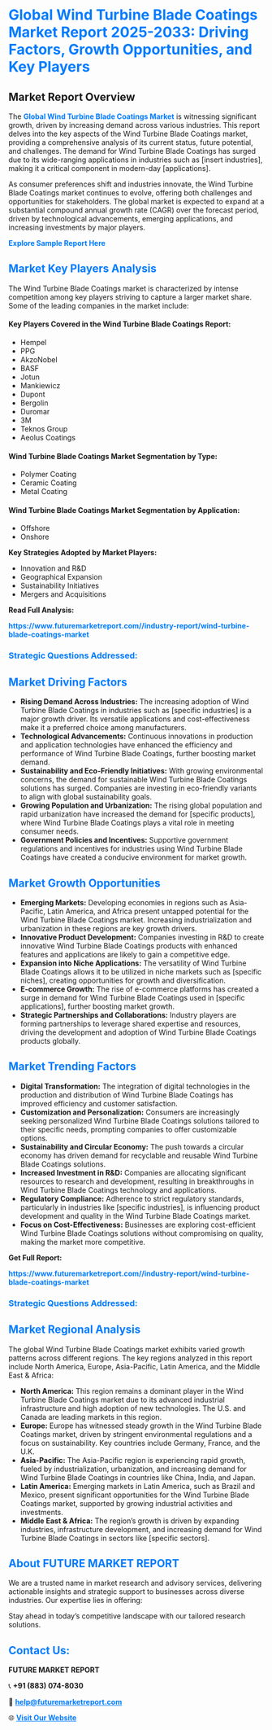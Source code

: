 <h1 style="color: #007BFF;">Global Wind Turbine Blade Coatings Market Report 2025-2033: Driving Factors, Growth Opportunities, and Key Players</h1>

<section id="overview">
<h2>Market Report Overview</h2>
<p>The <a href="https://www.futuremarketreport.com//industry-report/wind-turbine-blade-coatings-market" style="color: #007BFF; text-decoration: none;"><strong>Global Wind Turbine Blade Coatings Market</strong></a> is witnessing significant growth, driven by increasing demand across various industries. This report delves into the key aspects of the Wind Turbine Blade Coatings market, providing a comprehensive analysis of its current status, future potential, and challenges. The demand for Wind Turbine Blade Coatings has surged due to its wide-ranging applications in industries such as [insert industries], making it a critical component in modern-day [applications].</p>
<p>As consumer preferences shift and industries innovate, the Wind Turbine Blade Coatings market continues to evolve, offering both challenges and opportunities for stakeholders. The global market is expected to expand at a substantial compound annual growth rate (CAGR) over the forecast period, driven by technological advancements, emerging applications, and increasing investments by major players.</p>
</section>

<section id="overview">
<p><a href="https://www.futuremarketreport.com//request-sample/reportId=89285" style="color: #007BFF; text-decoration: none;"><strong>Explore Sample Report Here</strong></a></p>
</section>

<section id="key-players">
<h2 style="color: #007BFF;">Market Key Players Analysis</h2>
<p>The Wind Turbine Blade Coatings market is characterized by intense competition among key players striving to capture a larger market share. Some of the leading companies in the market include:</p>
<h4>Key Players Covered in the Wind Turbine Blade Coatings Report:</h4>
<ul><li>Hempel</li><li>PPG</li><li>AkzoNobel</li><li>BASF</li><li>Jotun</li><li>Mankiewicz</li><li>Dupont</li><li>Bergolin</li><li>Duromar</li><li>3M</li><li>Teknos Group</li><li>Aeolus Coatings</li></ul>
<h4>Wind Turbine Blade Coatings Market Segmentation by Type:</h4>
<ul><li>Polymer Coating</li><li>Ceramic Coating</li><li>Metal Coating</li></ul>

<h4>Wind Turbine Blade Coatings Market Segmentation by Application:</h4>
<ul><li>Offshore</li><li>Onshore</li></ul>
<p><strong>Key Strategies Adopted by Market Players:</strong></p>
<ul>
<li>Innovation and R&D</li>
<li>Geographical Expansion</li>
<li>Sustainability Initiatives</li>
<li>Mergers and Acquisitions</li>
</ul>
</section>

<section>
<p><strong>Read Full Analysis: </strong></p><a href="https://www.futuremarketreport.com//industry-report/wind-turbine-blade-coatings-market" style="color: #007BFF; text-decoration: none;"><strong>https://www.futuremarketreport.com//industry-report/wind-turbine-blade-coatings-market</strong></a>
<h3 style="color: #007BFF;">Strategic Questions Addressed:</h3>
</section>

<section id="driving-factors">
<h2 style="color: #007BFF;">Market Driving Factors</h2>
<ul>
<li><strong>Rising Demand Across Industries:</strong> The increasing adoption of Wind Turbine Blade Coatings in industries such as [specific industries] is a major growth driver. Its versatile applications and cost-effectiveness make it a preferred choice among manufacturers.</li>
<li><strong>Technological Advancements:</strong> Continuous innovations in production and application technologies have enhanced the efficiency and performance of Wind Turbine Blade Coatings, further boosting market demand.</li>
<li><strong>Sustainability and Eco-Friendly Initiatives:</strong> With growing environmental concerns, the demand for sustainable Wind Turbine Blade Coatings solutions has surged. Companies are investing in eco-friendly variants to align with global sustainability goals.</li>
<li><strong>Growing Population and Urbanization:</strong> The rising global population and rapid urbanization have increased the demand for [specific products], where Wind Turbine Blade Coatings plays a vital role in meeting consumer needs.</li>
<li><strong>Government Policies and Incentives:</strong> Supportive government regulations and incentives for industries using Wind Turbine Blade Coatings have created a conducive environment for market growth.</li>
</ul>
</section>

<section id="growth-opportunities">
<h2 style="color: #007BFF;">Market Growth Opportunities</h2>
<ul>
<li><strong>Emerging Markets:</strong> Developing economies in regions such as Asia-Pacific, Latin America, and Africa present untapped potential for the Wind Turbine Blade Coatings market. Increasing industrialization and urbanization in these regions are key growth drivers.</li>
<li><strong>Innovative Product Development:</strong> Companies investing in R&D to create innovative Wind Turbine Blade Coatings products with enhanced features and applications are likely to gain a competitive edge.</li>
<li><strong>Expansion into Niche Applications:</strong> The versatility of Wind Turbine Blade Coatings allows it to be utilized in niche markets such as [specific niches], creating opportunities for growth and diversification.</li>
<li><strong>E-commerce Growth:</strong> The rise of e-commerce platforms has created a surge in demand for Wind Turbine Blade Coatings used in [specific applications], further boosting market growth.</li>
<li><strong>Strategic Partnerships and Collaborations:</strong> Industry players are forming partnerships to leverage shared expertise and resources, driving the development and adoption of Wind Turbine Blade Coatings products globally.</li>
</ul>
</section>

<section id="trending-factors">
<h2 style="color: #007BFF;">Market Trending Factors</h2>
<ul>
<li><strong>Digital Transformation:</strong> The integration of digital technologies in the production and distribution of Wind Turbine Blade Coatings has improved efficiency and customer satisfaction.</li>
<li><strong>Customization and Personalization:</strong> Consumers are increasingly seeking personalized Wind Turbine Blade Coatings solutions tailored to their specific needs, prompting companies to offer customizable options.</li>
<li><strong>Sustainability and Circular Economy:</strong> The push towards a circular economy has driven demand for recyclable and reusable Wind Turbine Blade Coatings solutions.</li>
<li><strong>Increased Investment in R&D:</strong> Companies are allocating significant resources to research and development, resulting in breakthroughs in Wind Turbine Blade Coatings technology and applications.</li>
<li><strong>Regulatory Compliance:</strong> Adherence to strict regulatory standards, particularly in industries like [specific industries], is influencing product development and quality in the Wind Turbine Blade Coatings market.</li>
<li><strong>Focus on Cost-Effectiveness:</strong> Businesses are exploring cost-efficient Wind Turbine Blade Coatings solutions without compromising on quality, making the market more competitive.</li>
</ul>
</section>

<section>
<p><strong>Get Full Report: </strong></p><a href="https://www.futuremarketreport.com//industry-report/wind-turbine-blade-coatings-market" style="color: #007BFF; text-decoration: none;"><strong>https://www.futuremarketreport.com//industry-report/wind-turbine-blade-coatings-market</strong></a>
<h3 style="color: #007BFF;">Strategic Questions Addressed:</h3>
</section>


<section id="regional-analysis">
<h2 style="color: #007BFF;">Market Regional Analysis</h2>
<p>The global Wind Turbine Blade Coatings market exhibits varied growth patterns across different regions. The key regions analyzed in this report include North America, Europe, Asia-Pacific, Latin America, and the Middle East & Africa:</p>
<ul>
<li><strong>North America:</strong> This region remains a dominant player in the Wind Turbine Blade Coatings market due to its advanced industrial infrastructure and high adoption of new technologies. The U.S. and Canada are leading markets in this region.</li>
<li><strong>Europe:</strong> Europe has witnessed steady growth in the Wind Turbine Blade Coatings market, driven by stringent environmental regulations and a focus on sustainability. Key countries include Germany, France, and the U.K.</li>
<li><strong>Asia-Pacific:</strong> The Asia-Pacific region is experiencing rapid growth, fueled by industrialization, urbanization, and increasing demand for Wind Turbine Blade Coatings in countries like China, India, and Japan.</li>
<li><strong>Latin America:</strong> Emerging markets in Latin America, such as Brazil and Mexico, present significant opportunities for the Wind Turbine Blade Coatings market, supported by growing industrial activities and investments.</li>
<li><strong>Middle East & Africa:</strong> The region’s growth is driven by expanding industries, infrastructure development, and increasing demand for Wind Turbine Blade Coatings in sectors like [specific sectors].</li>
</ul>
</section>

<footer>
<h2 style="color: #007BFF;">About FUTURE MARKET REPORT</h2>
<p>We are a trusted name in market research and advisory services, delivering actionable insights and strategic support to businesses across diverse industries. Our expertise lies in offering:</p>

<p>Stay ahead in today’s competitive landscape with our tailored research solutions.</p>

<h2 style="color: #007BFF;">Contact Us:</h2>
<p><strong>FUTURE MARKET REPORT</strong></p>
<p>📞 <strong>+91 (883) 074-8030</strong></p>
<p>📧 <strong><a href="mailto:help@futuremarketreport.com" style="color: #007BFF;">help@futuremarketreport.com</a></strong></p>
<p>🌐 <strong><a href="https://www.futuremarketreport.com/" style="color: #007BFF;">Visit Our Website</a></strong></p>
</footer>